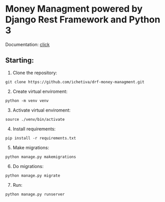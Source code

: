 # Money Managment powered by Django Rest Framework and Python 3

Documentation: [click](./docs/README.md)

## Starting:
1. Clone the repository:
```shell
git clone https://github.com/ichetiva/drf-money-managment.git
```
2. Create virtual enviroment:
```shell
python -m venv venv
```
3. Activate virtual enviroment:
```shell
source ./venv/bin/activate
```
4. Install requirements:
```shell
pip install -r requirements.txt
```
5. Make migrations:
```shell
python manage.py makemigrations
```
6. Do migrations:
```shell
python manage.py migrate
```
7. Run:
```shell
python manage.py runserver
```
